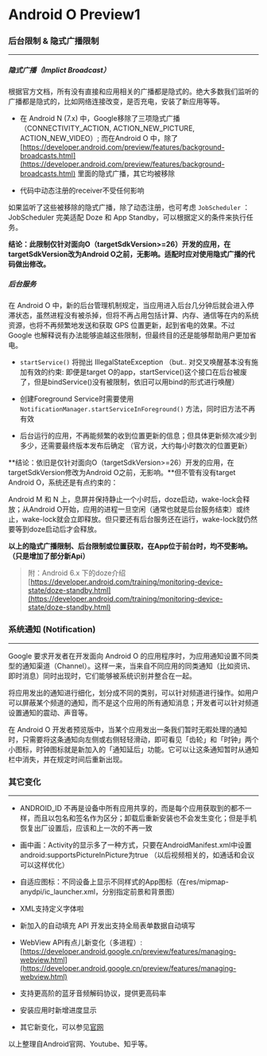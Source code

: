 # Android O Preview1

### 后台限制 & 隐式广播限制
***

##### 隐式广播（Implict Broadcast）
根据官方文档，所有没有直接和应用相关的广播都是隐式的。绝大多数我们监听的广播都是隐式的，比如网络连接改变，是否充电，安装了新应用等等。

* 在 Android N (7.x) 中，Google移除了三项隐式广播（CONNECTIVITY_ACTION, ACTION_NEW_PICTURE, ACTION_NEW_VIDEO）; 而在Android O 中，除了 [https://developer.android.com/preview/features/background-broadcasts.html](https://developer.android.com/preview/features/background-broadcasts.html) 里面的隐式广播，其它均被移除

* 代码中动态注册的receiver不受任何影响

如果监听了这些被移除的隐式广播，除了动态注册，也可考虑 `JobScheduler` ：JobScheduler 完美适配 Doze 和 App Standby，可以根据定义的条件来执行任务。
**结论：此限制仅针对面向O（targetSdkVersion>=26）开发的应用，在targetSdkVersion改为Android O之前，无影响。适配时应对使用隐式广播的代码做出修改。**
##### 后台服务在 Android O 中，新的后台管理机制规定，当应用进入后台几分钟后就会进入停滞状态，虽然进程没有被杀掉，但将不再占用包括计算、内存、通信等在内的系统资源，也将不再频繁地发送和获取 GPS 位置更新，起到省电的效果。不过 Google 也解释说有办法能够逾越这些限制，但最终目的还是能够帮助用户更加省电。* `startService()` 将抛出 IllegalStateException （but.. 对交叉唤醒基本没有施加有效的约束: 即便是target O的app，startService()这个接口在后台被废了，但是bindService()没有被限制，依旧可以用bind的形式进行唤醒）

* 创建Foreground Service时需要使用 `NotificationManager.startServiceInForeground()` 方法，同时旧方法不再有效

* 后台运行的应用，不再能频繁的收到位置更新的信息；但具体更新频次减少到多少，还需要最终版本发布后确定 （官方说，大约每小时数次的位置更新）**结论：依旧是仅针对面向O（targetSdkVersion>=26）开发的应用，在targetSdkVersion修改为Android O之前，无影响。**但不管有没有target Android O，系统还是有点约束的：Android M 和 N 上，息屏并保持静止一个小时后，doze启动，wake-lock会释放；从Android O开始，应用的进程一旦空闲（通常也就是后台服务结束）或终止，wake-lock就会立即释放。但只要还有后台服务还在运行，wake-lock就仍然要等到doze启动后才会释放。
**以上的隐式广播限制、后台限制或位置获取，在App位于前台时，均不受影响。（只是增加了部分新Api）**> 附：Android 6.x 下的doze介绍 [https://developer.android.com/training/monitoring-device-state/doze-standby.html](https://developer.android.com/training/monitoring-device-state/doze-standby.html)
### 系统通知 (Notification)
***
Google 要求开发者在开发面向 Android O 的应用程序时，为应用通知设置不同类型的通知渠道（Channel）。这样一来，当来自不同应用的同类通知（比如资讯、即时消息）同时出现时，它们能够被系统识别并整合在一起。将应用发出的通知进行细化，划分成不同的类别，可以针对频道进行操作。如用户可以屏蔽某个频道的通知，而不是这个应用的所有通知消息；开发者可以针对频道设置通知的震动、声音等。
在 Android O 开发者预览版中，当某个应用发出一条我们暂时无暇处理的通知时，只需要将这条通知向左侧或右侧轻轻滑动，即可看见「齿轮」和「时钟」两个小图标，时钟图标就是新加入的「通知延后」功能。它可以让这条通知暂时从通知栏中消失，并在规定时间后重新出现。

### 其它变化
***

* ANDROID_ID 不再是设备中所有应用共享的，而是每个应用获取到的都不一样，而且以包名和签名作为区分；卸载后重新安装也不会发生变化；但是手机恢复出厂设置后，应该和上一次的不再一致

* 画中画：Activity的显示多了一种方式，只要在AndroidManifest.xml中设置android:supportsPictureInPicture为true （以后视频相关的，如通话和会议可以这样优化）

* 自适应图标：不同设备上显示不同样式的App图标（在res/mipmap-anydpi/ic_launcher.xml，分别指定前景和背景图）

* XML支持定义字体啦

* 新加入的自动填充 API 开发出支持全局表单数据自动填写

* WebView API有点儿新变化（多进程）: [https://developer.android.google.cn/preview/features/managing-webview.html](https://developer.android.google.cn/preview/features/managing-webview.html)

* 支持更高阶的蓝牙音频解码协议，提供更高码率

* 安装应用时新增进度显示

* 其它新变化，可以参见[官网](https://developer.android.google.cn/preview/behavior-changes.html)
以上整理自Android官网、Youtube、知乎等。


